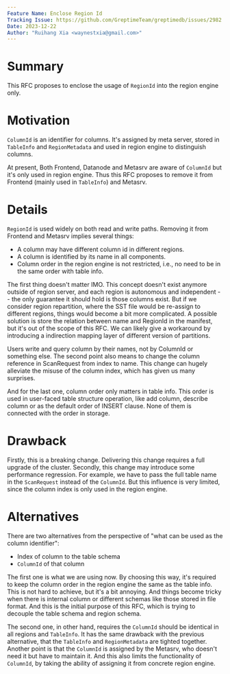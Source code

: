 ```yaml
---
Feature Name: Enclose Region Id
Tracking Issue: https://github.com/GreptimeTeam/greptimedb/issues/2982
Date: 2023-12-22
Author: "Ruihang Xia <waynestxia@gmail.com>"
---
```


# Summary
This RFC proposes to enclose the usage of `RegionId` into the region engine only.

# Motivation
`ColumnId` is an identifier for columns. It's assigned by meta server, stored in `TableInfo` and `RegionMetadata` and used in region engine to distinguish columns.

At present, Both Frontend, Datanode and Metasrv are aware of `ColumnId` but it's only used in region engine. Thus this RFC proposes to remove it from Frontend (mainly used in `TableInfo`) and Metasrv.

# Details

`RegionId` is used widely on both read and write paths. Removing it from Frontend and Metasrv implies several things:

- A column may have different column id in different regions.
- A column is identified by its name in all components.
- Column order in the region engine is not restricted, i.e., no need to be in the same order with table info.

The first thing doesn't matter IMO. This concept doesn't exist anymore outside of region server, and each region is autonomous and independent -- the only guarantee it should hold is those columns exist. But if we consider region repartition, where the SST file would be re-assign to different regions, things would become a bit more complicated. A possible solution is store the relation between name and RegionId in the manifest, but it's out of the scope of this RFC. We can likely give a workaround by introducing a indirection mapping layer of different version of partitions.

Users write and query column by their names, not by ColumnId or something else. The second point also means to change the column reference in ScanRequest from index to name. This change can hugely alleviate the misuse of the column index, which has given us many surprises.

And for the last one, column order only matters in table info. This order is used in user-faced table structure operation, like add column, describe column or as the default order of INSERT clause. None of them is connected with the order in storage.

# Drawback
Firstly, this is a breaking change. Delivering this change requires a full upgrade of the cluster. Secondly, this change may introduce some performance regression. For example, we have to pass the full table name in the `ScanRequest` instead of the `ColumnId`. But this influence is very limited, since the column index is only used in the region engine.

# Alternatives

There are two alternatives from the perspective of "what can be used as the column identifier":

- Index of column to the table schema
- `ColumnId` of that column

The first one is what we are using now. By choosing this way, it's required to keep the column order in the region engine the same as the table info. This is not hard to achieve, but it's a bit annoying. And things become tricky when there is internal column or different schemas like those stored in file format. And this is the initial purpose of this RFC, which is trying to decouple the table schema and region schema.

The second one, in other hand, requires the `ColumnId` should be identical in all regions and `TableInfo`. It has the same drawback with the previous alternative, that the `TableInfo` and `RegionMetadata` are tighted together. Another point is that the `ColumnId` is assigned by the Metasrv, who doesn't need it but have to maintain it. And this also limits the functionality of `ColumnId`, by taking the ability of assigning it from concrete region engine.
